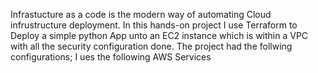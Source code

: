 Infrastucture as a code is the modern way of automating Cloud infrustructure deployment.
In this hands-on project I use Terraform to Deploy a simple python App unto an EC2 instance which is within a VPC with all the security configuration done.
The project had the follwing configurations;
I ues the following AWS Services
